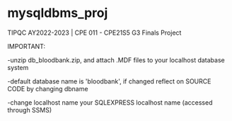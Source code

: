 # mysqldbms_proj
TIPQC AY2022-2023 | CPE 011 - CPE21S5 G3 Finals Project

IMPORTANT:

-unzip db_bloodbank.zip, and attach .MDF files to your localhost database system

-default database name is 'bloodbank', if changed reflect on SOURCE CODE by changing dbname

-change localhost name your SQLEXPRESS localhost name (accessed through SSMS)
